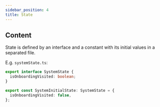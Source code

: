 ```yaml
---
sidebar_position: 4
title: State
---
```


## Content

State is defined by an interface and a constant with its initial values in a separated file.

E.g. `systemState.ts`:

```typescript
export interface SystemState {
  isOnboardingVisited: boolean;
}

export const SystemInitialState: SystemState = {
  isOnboardingVisited: false,
};
```

